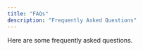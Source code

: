 ```yaml
---
title: "FAQs"
description: "Frequently Asked Questions"
---
```


Here are some frequently asked questions.